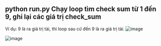 python run.py
Chạy loop tìm check sum từ 1 đến 9, ghi lại các giá trị check_sum
------------
Ví dụ: 9 là ra giá trị tài, thì loop sau cứ đến 9 là ra giá trị tài.
![image](https://github.com/huyremy/Seeds-Random-Time-Relate/assets/2125897/e567d928-9190-4fa4-9fa9-6fa5b01adb5a)

![image](https://github.com/huyremy/Seeds-Random-Time-Relate/assets/2125897/5a9fa42d-6e4e-4ad2-aa0a-7c8be3a3c151)



